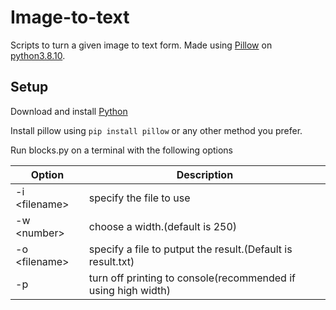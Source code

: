 # Image-to-text

Scripts to turn a given image to text form.
Made using [Pillow](https://pillow.readthedocs.io/en/stable/) on [python3.8.10](https://www.python.org/downloads/release/python-3810/).

## Setup

Download and install [Python](https://www.python.org/downloads/)

Install pillow using `pip install pillow` or any other method you prefer.

Run blocks.py on a terminal with the following options

| Option          | Description                                                   |
| --------------- | ------------------------------------------------------------- |
| -i \<filename\> | specify the file to use                                       |
| -w \<number\>   | choose a width.(default is 250)                               |
| -o \<filename\> | specify a file to putput the result.(Default is result.txt)   |
| -p              | turn off printing to console(recommended if using high width) |
